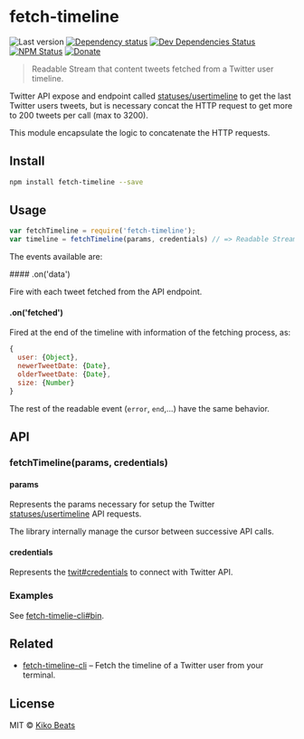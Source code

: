 # fetch-timeline

![Last version](https://img.shields.io/github/tag/Kikobeats/fetch-timeline.svg?style=flat-square)
[![Dependency status](http://img.shields.io/david/Kikobeats/fetch-timeline.svg?style=flat-square)](https://david-dm.org/Kikobeats/fetch-timeline)
[![Dev Dependencies Status](http://img.shields.io/david/dev/Kikobeats/fetch-timeline.svg?style=flat-square)](https://david-dm.org/Kikobeats/fetch-timeline#info=devDependencies)
[![NPM Status](http://img.shields.io/npm/dm/fetch-timeline.svg?style=flat-square)](https://www.npmjs.org/package/fetch-timeline)
[![Donate](https://img.shields.io/badge/donate-paypal-blue.svg?style=flat-square)](https://paypal.me/Kikobeats)

> Readable Stream that content tweets fetched from a Twitter user timeline.

Twitter API expose and endpoint called [statuses/usertimeline](https://dev.twitter.com/rest/reference/get/statuses/user_timeline) to get the last Twitter users tweets, but is necessary concat the HTTP
request to get more to 200 tweets per call (max to 3200).

This module encapsulate the logic to concatenate the HTTP requests.

## Install

```bash
npm install fetch-timeline --save
```

## Usage

```js
var fetchTimeline = require('fetch-timeline');
var timeline = fetchTimeline(params, credentials) // => Readable Stream
```

The events available are:

#### .on('data')

Fire with each tweet fetched from the API endpoint.

#### .on('fetched')

Fired at the end of the timeline with information of the fetching process, as:

```js
{
  user: {Object},
  newerTweetDate: {Date},
  olderTweetDate: {Date},
  size: {Number}
}
```

The rest of the readable event (`error`, `end`,...) have the same behavior.

## API

### fetchTimeline(params, credentials)

#### params

Represents the params necessary for setup the Twitter [statuses/usertimeline](https://dev.twitter.com/rest/reference/get/statuses/user_timeline) API requests.

The library internally manage the cursor between successive API calls.

#### credentials

Represents the [twit#credentials](https://github.com/ttezel/twit#var-t--new-twitconfig) to connect with Twitter API.


### Examples

See [fetch-timelie-cli#bin](https://github.com/Kikobeats/fetch-timeline-cli/blob/master/bin/index.js#L116-L146).

## Related

- [fetch-timeline-cli](https://github.com/Kikobeats/fetch-timeline-cli) – Fetch the timeline of a Twitter user from your terminal.

## License

MIT © [Kiko Beats](http://kikobeats.com)
